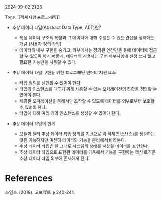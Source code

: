 
2024-09-02 21:25

Tags: [[객체지향 프로그래밍]]


- 추상 데이터 타입(Abstract Data Type, ADT)란?
	- 특정 데이터 구조의 특성과 그 데이터에 대해 수행할 수 있는 연산을 정의하는 개념 (사용자 정의 타입)
	- 데이터의 내부 구현을 숨기고, 외부에서는 정의된 연산만을 통해 데이터에 접근할 수 있도록 하기 때문에, 데이터의 사용자는 구현 세부사항에 신경 쓰지 않고 필요한 기능만을 사용할 수 있다.

- 추상 데이터 타입 구현을 위한 프로그래밍 언어의 지원 요소
	- 타입 정의를 선언할 수 있어야 한다.
	- 타입의 인스턴스를 다루기 위해 사용할 수 있는 오퍼레이션의 집합을 정의할 수 있어야 한다.
	- 제공된 오퍼레이션을 통해서만 조작할 수 있도록 데이터를 외부로부터 보호할 수 있어야 한다.
	- 타입에 대해 여러 개의 인스턴스를 생성할 수 있어야 한다.

- 추상 데이터 타입의 한계
	- 모듈과 달리 추상 데이터 타입 정의를 기반으로 각 객체(인스턴스)를 생성하는 것은 가능하지만 여전히 데이터와 기능을 분리해서 바라본다.
	- 추상 데이터 타입은 말 그대로 시스템의 상태를 저장할 데이터를 표현한다.
	- 추상 데이터 타입으로 표현된 데이터를 이용해서 기능을 구현하는 핵심 로직은 추상 데이터 타입 외부에 존재하게 된다.



# References


조영호. (2019). *오브젝트*. p 240-244.